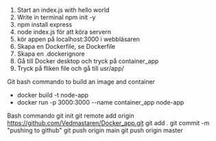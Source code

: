 1. Start an index.js with hello world
2. Write in terminal npm init -y
3. npm install express
4. node index.js för att köra servern
5. kör appen på localhost:3000 i webbläsaren
6. Skapa en Dockerfile, se Dockerfile
7. Skapa en .dockerignore
8. Gå till Docker desktop och tryck på container_app
9. Tryck på fliken file och gå till usr/app/

Git bash commando to build an image and container
- docker build -t node-app
- docker run -p 3000:3000 --name container_app node-app 

Bash commando
git init
git remote add origin https://github.com/Vedmastaren/Docker_app.git
git add .
git commit -m "pushing to github"
git push origin main
git push origin master

